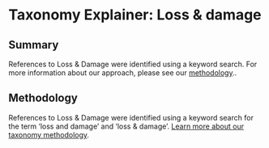 # Taxonomy Explainer: Loss & damage

## Summary

References to Loss & Damage were identified using a keyword search. For more information about our approach, please see our [methodology](../README.md)..

## Methodology

References to Loss & Damage were identified using a keyword search for the term ‘loss and damage’ and ‘loss & damage’. [Learn more about our taxonomy methodology](../README.md).
